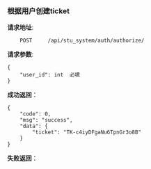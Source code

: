 ###  根据用户创建ticket

**请求地址**:
```
    POST     /api/stu_system/auth/authorize/
```

**请求参数**:
```
{
    "user_id": int  必填
}
```

**成功返回**：
```
{
    "code": 0,
    "msg": "success",
    "data": {
        "ticket": "TK-c4iyDFgaNu6TpnGr3o8B"
    }
}
```

**失败返回**：
```

```